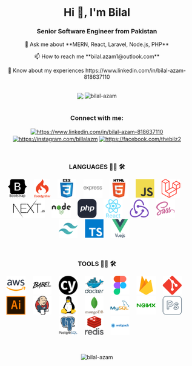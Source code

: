 <h1 align="center">Hi 👋, I'm Bilal</h1>
<h3 align="center">Senior Software Engineer from Pakistan</h3>

<p align="center">💬 Ask me about **MERN, React, Laravel, Node.js, PHP**</p>

<p align="center">📫 How to reach me **bilal.azam1@outlook.com**</p>

<p align="center">📄 Know about my experiences https://www.linkedin.com/in/bilal-azam-818637110</p>

<br />

<div align="center">
    <img align="center" src="http://github-profile-summary-cards.vercel.app/api/cards/stats?username=bilal-azam&theme=algolia" />
    <img align="center" src="http://github-profile-summary-cards.vercel.app/api/cards/profile-details?username=bilal-azam&theme=algolia" alt="bilal-azam" />
</div>

<br />

<h3 align="center">Connect with me:</h3>
<p align="center">
    <a href="https://www.linkedin.com/in/bilal-azam-818637110" target="blank"><img align="center" src="https://raw.githubusercontent.com/rahuldkjain/github-profile-readme-generator/master/src/images/icons/Social/linked-in-alt.svg" alt="https://www.linkedin.com/in/bilal-azam-818637110" height="30" width="40" /></a>
    <a href="https://instagram.com/billalazm" target="blank"><img align="center" src="https://raw.githubusercontent.com/rahuldkjain/github-profile-readme-generator/master/src/images/icons/Social/instagram.svg" alt="https://instagram.com/billalazm" height="30" width="40" /></a>
    <a href="https://facebook.com/thebilz2" target="blank"><img align="center" src="https://raw.githubusercontent.com/rahuldkjain/github-profile-readme-generator/master/src/images/icons/Social/facebook.svg" alt="https://facebook.com/thebilz2" height="30" width="40" /></a>
</p>

<br />

<h3 align="center">LANGUAGES 👨‍💻 🛠</h3>

<p align="center">
    <img src="./icons/languages/bootstrap.svg" style="width: auto; height: 50px; margin-right:15px;"/>
    <img src="./icons/languages/codeignitor.svg" style="width: auto; height: 50px; margin-right:15px;"/>
    <img src="./icons/languages/css3.svg" style="width: auto; height: 50px; margin-right:15px;"/>
    <img src="./icons/languages/express.svg" style="width: auto; height: 50px; margin-right:15px;"/>
    <img src="./icons/languages/html5.svg" style="width: auto; height: 50px; margin-right:15px;"/>
    <img src="./icons/languages/javascript.svg" style="width: auto; height: 50px; margin-right:15px;"/>
    <img src="./icons/languages/laravel.svg" style="width: auto; height: 50px; margin-right:15px;"/>
    <img src="./icons/languages/next.svg" style="width: auto; height: 50px; margin-right:15px;"/>
    <img src="./icons/languages/nodejs.svg" style="width: auto; height: 50px; margin-right:15px;"/>
    <img src="./icons/languages/PHP.svg" style="width: auto; height: 50px; margin-right:15px;"/>
    <img src="./icons/languages/react.svg" style="width: auto; height: 50px; margin-right:15px;"/>
    <img src="./icons/languages/redux.svg" style="width: auto; height: 50px; margin-right:15px;"/>
    <img src="./icons/languages/sass.svg" style="width: auto; height: 50px; margin-right:15px;"/>
    <img src="./icons/languages/tailwind.svg" style="width: auto; height: 50px; margin-right:15px;"/>
    <img src="./icons/languages/typescript.svg" style="width: auto; height: 50px; margin-right:15px;"/>
    <img src="./icons/languages/vuejs.svg" style="width: auto; height: 50px; margin-right:15px;"/>
</p>

<br />

<h3 align="center">TOOLS 👨‍💻 🛠</h3>

<p align="center">
    <img src="./icons/tools/aws.svg" style="width: auto; height: 50px; margin-right:15px;"/>
    <img src="./icons/tools/babel.svg" style="width: auto; height: 50px; margin-right:15px;"/>
    <img src="./icons/tools/cypress.svg" style="width: auto; height: 50px; margin-right:15px;"/>
    <img src="./icons/tools/docker.svg" style="width: auto; height: 50px; margin-right:15px;"/>
    <img src="./icons/tools/figma.svg" style="width: auto; height: 50px; margin-right:15px;"/>
    <img src="./icons/tools/firease.svg" style="width: auto; height: 50px; margin-right:15px;"/>
    <img src="./icons/tools/git.svg" style="width: auto; height: 50px; margin-right:15px;"/>
    <img src="./icons/tools/illustrator.svg" style="width: auto; height: 50px; margin-right:15px;"/>
    <img src="./icons/tools/jenkins.svg" style="width: auto; height: 50px; margin-right:15px;"/>
    <img src="./icons/tools/linux.svg" style="width: auto; height: 50px; margin-right:15px;"/>
    <img src="./icons/tools/mongodb.svg" style="width: auto; height: 50px; margin-right:15px;"/>
    <img src="./icons/tools/mysql.svg" style="width: auto; height: 50px; margin-right:15px;"/>
    <img src="./icons/tools/nginx.svg" style="width: auto; height: 50px; margin-right:15px;"/>
    <img src="./icons/tools/photoshop.svg" style="width: auto; height: 50px; margin-right:15px;"/>
    <img src="./icons/tools/postgresql.svg" style="width: auto; height: 50px; margin-right:15px;"/>
    <img src="./icons/tools/redis.svg" style="width: auto; height: 50px; margin-right:15px;"/>
    <img src="./icons/tools/webpack.svg" style="width: auto; height: 50px; margin-right:15px;"/>
</p>

<br />

<p align="center">
    <img align="center" src="https://github-readme-stats.vercel.app/api/top-langs?username=bilal-azam&show_icons=true&locale=en&layout=pie" alt="bilal-azam" />
</p>
